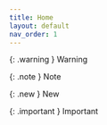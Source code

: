 ```yaml
---
title: Home
layout: default
nav_order: 1
---
```

{: .warning }
Warning

{: .note }
Note

{: .new }
New

{: .important }
Important
